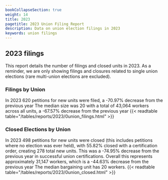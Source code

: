 ```yaml
---
bookCollapseSection: true
weight: 14
title: 2023
pagetitle: 2023 Union Filing Report
description: Data on union election filings in 2023
keywords: union filings
---
```


## 2023 filings

This report details the number of filings and closed units in 2023. As a reminder, we are only showing filings and closures related to single union elections (rare multi-union elections are excluded).

### Filings by Union
In 2023 620 petitions for new units were filed, a -70.97% decrease from the previous year The median size was 20 with a total of 43,064 workers across all units, a -67.57% decrease from the previous year
{{< readtable table="/tables/reports/2023/0union_filings.html" >}}

### Closed Elections by Union
In 2023 498 petitions for new units were closed (this includes petitions where no election was ever held), with 55.82% closed with a certification order, creating 278 total new units. This was a -74.95% decrease from the previous year in successful union certifications. Overall this represents approximately 31,147 workers, which is a -44.63% decrease from the previous year The median bargaining unit has 20 workers.
{{< readtable table="/tables/reports/2023/0union_closed.html" >}}
